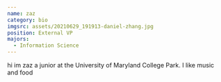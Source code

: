 ```yaml
---
name: zaz
category: bio
imgsrc: assets/20210629_191913-daniel-zhang.jpg
position: External VP
majors:
  - Information Science
---
```

hi im zaz a junior at the University of Maryland College Park. I like music and food